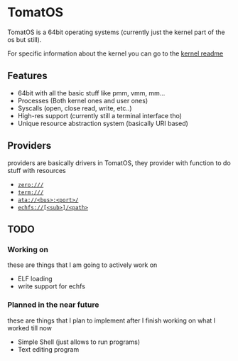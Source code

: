# TomatOS

TomatOS is a 64bit operating systems (currently just the kernel part of the os but still).

For specific information about the kernel you can go to the [kernel readme](kernel/README.md)

## Features

* 64bit with all the basic stuff like pmm, vmm, mm...
* Processes (Both kernel ones and user ones)
* Syscalls (open, close read, write, etc..)
* High-res support (currently still a terminal interface tho)
* Unique resource abstraction system (basically URI based)

## Providers

providers are basically drivers in TomatOS, they provider with function to do stuff with resources

* [`zero:///`](kernel/providers/zero/README.md)
* [`term:///`](kernel/providers/term/README.md)
* [`ata://<bus>:<port>/`](kernel/providers/ata/README.md)
* [`echfs://[<sub>]/<path>`](kernel/providers/echfs/README.md)

## TODO

### Working on

these are things that I am going to actively work on

* ELF loading
* write support for echfs

### Planned in the near future

these are things that I plan to implement after I finish working on what I worked till now

* Simple Shell (just allows to run programs)
* Text editing program